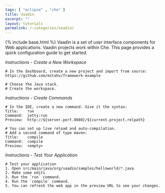 ```yaml
---
tags: [ "eclipse" , "che" ]
title: Vaadin
excerpt: ""
layout: tutorials
permalink: /:categories/vaadin/
---
```

{% include base.html %}
Vaadin is a set of user interface components for Web applications. Vaadin projects work within Che. This page provides a quick configuration guide to get started.

*Instructions - Create a New Workspace*
```text  
# In the dashboard, create a new project and import from source:
https://github.com/mstahv/framework-example

# Choose the Java stack.
# Create the workspace.
```

*Instructions - Create Commands*
```text  
# In the IDE, create a new command. Give it the syntax:
Title:    run
Command:  jetty:run
Preview:  http://${server.port.8080}/${current.project.relpath}

# You can set up live reload and auto-compilation.
# Add a second command of type maven:
Title:    compile
Command:  compile
Preview:  <empty>
```

*Instructions - Test Your Application*
```text  
# Test your application
1. Open src/main/java/org/vaadin/samples/helloworld/*.java
2. Make some edits
3. Run the `run` command.
4. Run the `compile` command.
5. You can refresh the web app in the preview URL to see your changes.
```

